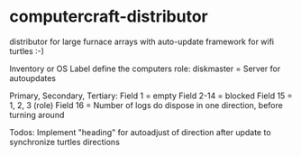 # computercraft-distributor
distributor for large furnace arrays with auto-update framework for wifi turtles :-)

Inventory or OS Label define the computers role:
diskmaster = Server for autoupdates

Primary, Secondary, Tertiary:
Field 1 = empty
Field 2-14 = blocked
Field 15 = 1, 2, 3 (role)
Field 16 = Number of logs do dispose in one direction, before turning around

Todos:
Implement "heading" for autoadjust of direction after update to synchronize turtles directions

